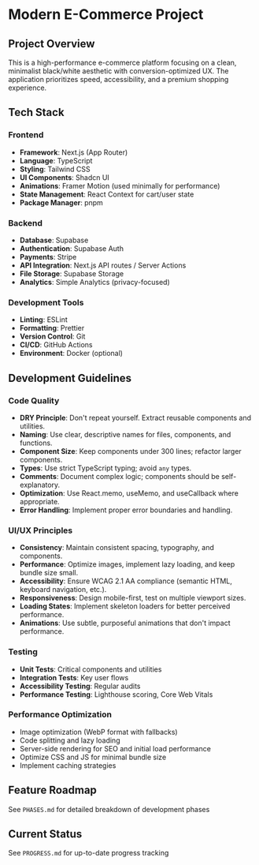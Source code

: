 # Modern E-Commerce Project

## Project Overview
This is a high-performance e-commerce platform focusing on a clean, minimalist black/white aesthetic with conversion-optimized UX. The application prioritizes speed, accessibility, and a premium shopping experience.

## Tech Stack

### Frontend
- **Framework**: Next.js (App Router)
- **Language**: TypeScript
- **Styling**: Tailwind CSS
- **UI Components**: Shadcn UI
- **Animations**: Framer Motion (used minimally for performance)
- **State Management**: React Context for cart/user state
- **Package Manager**: pnpm

### Backend
- **Database**: Supabase
- **Authentication**: Supabase Auth
- **Payments**: Stripe
- **API Integration**: Next.js API routes / Server Actions
- **File Storage**: Supabase Storage
- **Analytics**: Simple Analytics (privacy-focused)

### Development Tools
- **Linting**: ESLint
- **Formatting**: Prettier
- **Version Control**: Git
- **CI/CD**: GitHub Actions
- **Environment**: Docker (optional)

## Development Guidelines

### Code Quality
- **DRY Principle**: Don't repeat yourself. Extract reusable components and utilities.
- **Naming**: Use clear, descriptive names for files, components, and functions.
- **Component Size**: Keep components under 300 lines; refactor larger components.
- **Types**: Use strict TypeScript typing; avoid `any` types.
- **Comments**: Document complex logic; components should be self-explanatory.
- **Optimization**: Use React.memo, useMemo, and useCallback where appropriate.
- **Error Handling**: Implement proper error boundaries and handling.

### UI/UX Principles
- **Consistency**: Maintain consistent spacing, typography, and components.
- **Performance**: Optimize images, implement lazy loading, and keep bundle size small.
- **Accessibility**: Ensure WCAG 2.1 AA compliance (semantic HTML, keyboard navigation, etc.).
- **Responsiveness**: Design mobile-first, test on multiple viewport sizes.
- **Loading States**: Implement skeleton loaders for better perceived performance.
- **Animations**: Use subtle, purposeful animations that don't impact performance.

### Testing
- **Unit Tests**: Critical components and utilities
- **Integration Tests**: Key user flows
- **Accessibility Testing**: Regular audits
- **Performance Testing**: Lighthouse scoring, Core Web Vitals

### Performance Optimization
- Image optimization (WebP format with fallbacks)
- Code splitting and lazy loading
- Server-side rendering for SEO and initial load performance
- Optimize CSS and JS for minimal bundle size
- Implement caching strategies

## Feature Roadmap
See `PHASES.md` for detailed breakdown of development phases

## Current Status
See `PROGRESS.md` for up-to-date progress tracking 